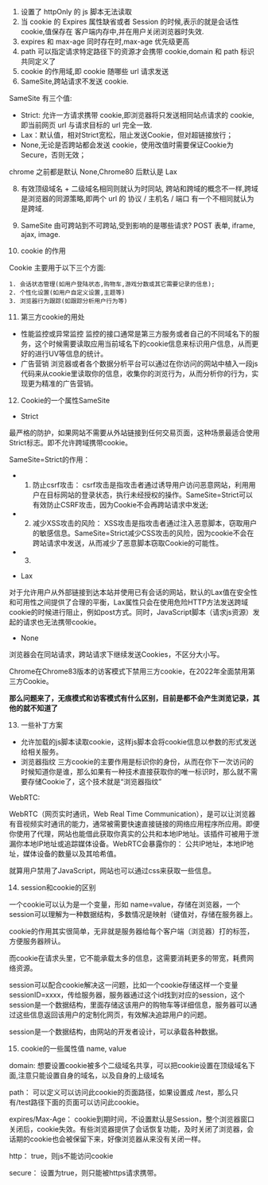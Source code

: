 1. 设置了 httpOnly 的 js 脚本无法读取
2. 当 cookie 的 Expires 属性缺省或者 Session 的时候,表示的就是会话性 cookie,值保存在 客户端内存中,并在用户关闭浏览器时失效.
4. expires 和 max-age 同时存在时,max-age 优先级更高
5. path 可以指定请求特定路径下的资源才会携带 cookie,domain 和 path 标识共同定义了
6. cookie 的作用域,即 cookie 随哪些 url 请求发送
7. SameSite,跨站请求不发送 cookie.

SameSite 有三个值:

- Strict: 允许一方请求携带 cookie,即浏览器将只发送相同站点请求的 cookie,即当前网页 url 与请求目标的 url 完全一致.
- Lax：默认值，相对Strict宽松，阻止发送Cookie，但对超链接放行；
- None,无论是否跨站都会发送 cookie，使用改值时需要保证Cookie为Secure，否则无效；

chrome 之前都是默认 None,Chrome80 后默认是 Lax

8. 有效顶级域名 + 二级域名相同则就认为时同站, 跨站和跨域的概念不一样,跨域是浏览器的同源策略,即两个 url 的 协议 / 主机名 / 端口 有一个不相同就认为是跨域.

9. SameSite 由可跨站到不可跨站,受到影响的是哪些请求? POST 表单, iframe, ajax, image.

10. cookie 的作用

Cookie 主要用于以下三个方面:

    1. 会话状态管理(如用户登陆状态,购物车,游戏分数或其它需要记录的信息);
    2. 个性化设置(如用户自定义设置,主题等)
    3. 浏览器行为跟踪(如跟踪分析用户行为等)


11. 第三方cookie的用处

- 性能监控或异常监控
监控的接口通常是第三方服务或者自己的不同域名下的服务，这个时候需要读取应用当前域名下的cookie信息来标识用户信息，从而更好的进行UV等信息的统计。
- 广告营销
浏览器或者各个数据分析平台可以通过在你访问的网站中植入一段js代码来从cookie里读取你的信息，收集你的浏览行为，从而分析你的行为，实现更为精准的广告营销。

12. Cookie的一个属性SameSite

- Strict

最严格的防护，如果网站不需要从外站链接到任何交易页面，这种场景最适合使用Strict标志。即不允许跨域携带cookie。

SameSite=Strict的作用：
  - 1. 防止csrf攻击：
  csrf攻击是指攻击者通过诱导用户访问恶意网站，利用用户在目标网站的登录状态，执行未经授权的操作。SameSite=Strict可以有效防止CSRF攻击，因为Cookie不会再跨站请求中发送;
  - 2. 减少XSS攻击的风险：
  XSS攻击是指攻击者通过注入恶意脚本，窃取用户的敏感信息。SameSite=Strict减少CSS攻击的风险，因为cookie不会在跨站请求中发送，从而减少了恶意脚本窃取Cookie的可能性。
  - 3. 

- Lax

对于允许用户从外部链接到达本站并使用已有会话的网站，默认的Lax值在安全性和可用性之间提供了合理的平衡，Lax属性只会在使用危险HTTP方法发送跨域cookie的时候进行阻止，例如post方式。同时，JavaScript脚本（请求js资源）发起的请求也无法携带cookie。

- None

浏览器会在同站请求，跨站请求下继续发送Cookies，不区分大小写。

Chrome在Chrome83版本的访客模式下禁用三方cookie，在2022年全面禁用第三方Cookie。

**那么问题来了，无痕模式和访客模式有什么区别，目前是都不会产生浏览记录，其他的就不知道了**

13. 一些补丁方案

- 允许加载的js脚本读取cookie，这样js脚本会将cookie信息以参数的形式发送给相关服务。
- 浏览器指纹
三方cookie的主要作用是标识你的身份，从而在你下一次访问的时候知道你是谁，那么如果有一种技术直接获取你的唯一标识时，那么就不需要存储Cookie了，这个技术就是“浏览器指纹”

WebRTC:

WebRTC（网页实时通讯，Web Real Time Communication），是可以让浏览器有音视频实时通讯的能力，通常被需要快速直接链接的网络应用程序所应用。即便你使用了代理，网站也能借此获取你真实的公共和本地IP地址。该插件可被用于泄漏你本地IP地址或追踪媒体设备。WebRTC会暴露你的： 公共IP地址，本地IP地址，媒体设备的数量以及其哈希值。

就算用户禁用了JavaScript，网站也可以通过css来获取一些信息。

14. session和cookie的区别

一个cookie可以认为是一个变量，形如 name=value，存储在浏览器，一个session可以理解为一种数据结构，多数情况是映射（键值对，存储在服务器上。

cookie的作用其实很简单，无非就是服务器给每个客户端（浏览器）打的标签，方便服务器辨认。

而cookie在请求头里，它不能承载太多的信息，这需要消耗更多的带宽，耗费网络资源。

session可以配合cookie解决这一问题，比如一个cookie存储这样一个变量sessionID=xxxx，传给服务器，服务器通过这个id找到对应的session，这个session是一个数据结构，里面存储这该用户的购物车等详细信息，服务器可以通过这些信息返回该用户的定制化网页，有效解决追踪用户的问题。

session是一个数据结构，由网站的开发者设计，可以承载各种数据。

15. cookie的一些属性值
name, value

domain: 想要设置cookie被多个二级域名共享，可以把cookie设置在顶级域名下面,注意只能设置自身的域名，以及自身的上级域名

path： 可以定义可以访问此cookie的页面路径，如果设置成 /test，那么只有/test路径下面的页面可以访问此cookie。

expires/Max-Age： cookie到期时间，不设置默认是Session，整个浏览器窗口关闭后，cookie失效。有些浏览器提供了会话恢复功能，及时关闭了浏览器，会话期的cookie也会被保留下来，好像浏览器从来没有关闭一样。

http： true，则js不能访问cookie

secure： 设置为true，则只能被https请求携带。






